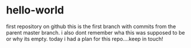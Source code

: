 # hello-world
first repository on github
this is the first branch with commits from the parent master branch.
i also dont remember wha this was supposed to be or why its empty.
today i had a plan for this repo....keep in touch!
